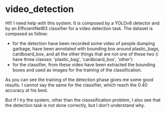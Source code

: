 # video_detection
HI!! I need help with this system. It is composed by a YOLOv8 detector and by an EfficientNetB3 classifier for a video detection task. 
The dataset is composed as follow:
- for the detection have been recorded some video of people dumping garbage, have been annotated with bounding box around plastic_bags, cardboard_box, and all the other things that are not one of these two (i have three classes: 'plastic_bag', 'cardboard_box', 'other')
- for the classifier, from these video have been extracted the bounding boxes and used as images for the training of the classification.

As you can see the training of the detection phase gives me some good results. I cannot say the same for the classifier, which reach the 0.40 accuracy at his best. 

But if I try the system, other than the classsification problem, I also see that the detection task is not done correctly, but I don't understand why. 
